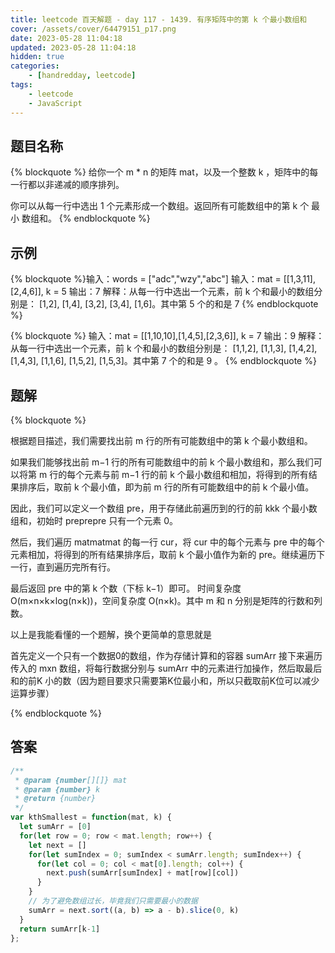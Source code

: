 ```yaml
---
title: leetcode 百天解题 - day 117 - 1439. 有序矩阵中的第 k 个最小数组和
cover: /assets/cover/64479151_p17.png
date: 2023-05-28 11:04:18
updated: 2023-05-28 11:04:18
hidden: true
categories:
    - [handredday, leetcode]
tags:
    - leetcode
    - JavaScript
---
```



## 题目名称

{% blockquote %}
给你一个 m * n 的矩阵 mat，以及一个整数 k ，矩阵中的每一行都以非递减的顺序排列。

你可以从每一行中选出 1 个元素形成一个数组。返回所有可能数组中的第 k 个 最小 数组和。
{% endblockquote %}

## 示例

{% blockquote %}输入：words = ["adc","wzy","abc"]
输入：mat = [[1,3,11],[2,4,6]], k = 5
输出：7
解释：从每一行中选出一个元素，前 k 个和最小的数组分别是：
[1,2], [1,4], [3,2], [3,4], [1,6]。其中第 5 个的和是 7 
{% endblockquote %}

{% blockquote %}
输入：mat = [[1,10,10],[1,4,5],[2,3,6]], k = 7
输出：9
解释：从每一行中选出一个元素，前 k 个和最小的数组分别是：
[1,1,2], [1,1,3], [1,4,2], [1,4,3], [1,1,6], [1,5,2], [1,5,3]。其中第 7 个的和是 9 。
{% endblockquote %}


## 题解


{% blockquote %}

根据题目描述，我们需要找出前 m 行的所有可能数组中的第 k 个最小数组和。

如果我们能够找出前 m−1 行的所有可能数组中的前 k 个最小数组和，那么我们可以将第 m 行的每个元素与前 m−1 行的前 k 个最小数组和相加，将得到的所有结果排序后，取前 k 个最小值，即为前 m 行的所有可能数组中的前 k 个最小值。

因此，我们可以定义一个数组 pre，用于存储此前遍历到的行的前 kkk 个最小数组和，初始时 preprepre 只有一个元素 0。

然后，我们遍历 matmatmat 的每一行 cur，将 cur 中的每个元素与 pre 中的每个元素相加，将得到的所有结果排序后，取前 k 个最小值作为新的 pre。继续遍历下一行，直到遍历完所有行。

最后返回 pre 中的第 k 个数（下标 k−1）即可。
时间复杂度 O(m×n×k×log⁡(n×k))，空间复杂度 O(n×k)。其中 m 和 n 分别是矩阵的行数和列数。

以上是我能看懂的一个题解，换个更简单的意思就是

首先定义一个只有一个数据0的数组，作为存储计算和的容器 sumArr
接下来遍历传入的 mxn 数组，将每行数据分别与 sumArr 中的元素进行加操作，然后取最后和的前K 小的数（因为题目要求只需要第K位最小和，所以只截取前K位可以减少运算步骤）

{% endblockquote %}

## 答案

~~~js
/**
 * @param {number[][]} mat
 * @param {number} k
 * @return {number}
 */
var kthSmallest = function(mat, k) {
  let sumArr = [0]
  for(let row = 0; row < mat.length; row++) {
    let next = []
    for(let sumIndex = 0; sumIndex < sumArr.length; sumIndex++) {
      for(let col = 0; col < mat[0].length; col++) {
        next.push(sumArr[sumIndex] + mat[row][col])
      }
    }
    // 为了避免数组过长，毕竟我们只需要最小的数据
    sumArr = next.sort((a, b) => a - b).slice(0, k)
  }
  return sumArr[k-1]
};
~~~